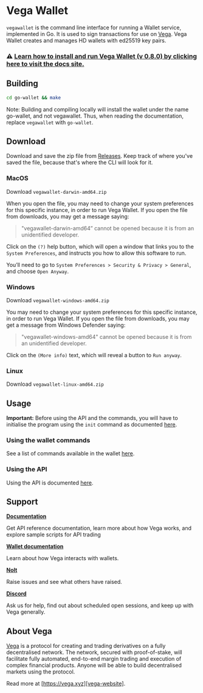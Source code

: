 # Vega Wallet

`vegawallet` is the command line interface for running a Wallet service,
implemented in Go. It is used to sign transactions for use
on [Vega](#about-vega). Vega Wallet creates and manages HD wallets with ed25519
key pairs.

### ⚠️ [Learn how to install and run Vega Wallet (v 0.8.0) by clicking here to visit the docs site.](https://docs.fairground.vega.xyz/docs/wallet/getting-started/) 
 
## Building

```sh
cd go-wallet && make
```

Note: Building and compiling locally will install the wallet under the name
go-wallet, and not vegawallet. Thus, when reading the documentation,
replace `vegawallet` with `go-wallet`.

## Download

Download and save the zip file
from [Releases](https://github.com/vegaprotocol/go-wallet/releases). Keep track
of where you've saved the file, because that's where the CLI will look for it.

### MacOS

Download `vegawallet-darwin-amd64.zip`

When you open the file, you may need to change your system preferences for this
specific instance, in order to run Vega Wallet. If you open the file from
downloads, you may get a message saying:

> "vegawallet-darwin-amd64” cannot be opened because it is from an unidentified
> developer.

Click on the `(?)` help button, which will open a window that links you to the
`System Preferences`, and instructs you how to allow this software to run.

You’ll need to go to `System Preferences > Security & Privacy > General`, and
choose `Open Anyway`.

### Windows

Download `vegawallet-windows-amd64.zip`

You may need to change your system preferences for this specific instance, in
order to run Vega Wallet. If you open the file from downloads, you may get a
message from Windows Defender saying:

> "vegawallet-windows-amd64" cannot be opened because it is from an unidentified
> developer.

Click on the `(More info)` text, which will reveal a button to `Run anyway`.

### Linux

Download `vegawallet-linux-amd64.zip`

## Usage

**Important:** Before using the API and the commands, you will have to
initialise the program using the `init` command as
documented [here](cmd/README.md#initialise-the-program).

### Using the wallet commands

See a list of commands available in the wallet [here](cmd/README.md).

### Using the API

Using the API is documented [here](service/README.md).

## Support

**[Documentation](https://docs.fairground.vega.xyz)**

Get API reference documentation, learn more about how Vega works, and explore
sample scripts for API trading

**[Wallet documentation](https://docs.fairground.vega.xyz/docs/wallet/)**

Learn about how Vega interacts with wallets.

**[Nolt](https://vega-testnet.nolt.io/)**

Raise issues and see what others have raised.

**[Discord](https://vega.xyz/discord)**

Ask us for help, find out about scheduled open sessions, and keep up with Vega
generally.

## About Vega

[Vega][vega-website] is a protocol for creating and trading derivatives on a
fully decentralised network. The network, secured with proof-of-stake, will
facilitate fully automated, end-to-end margin trading and execution of complex
financial products. Anyone will be able to build decentralised markets using the
protocol.

Read more at [https://vega.xyz][vega-website].

[vega-website]: https://vega.xyz
